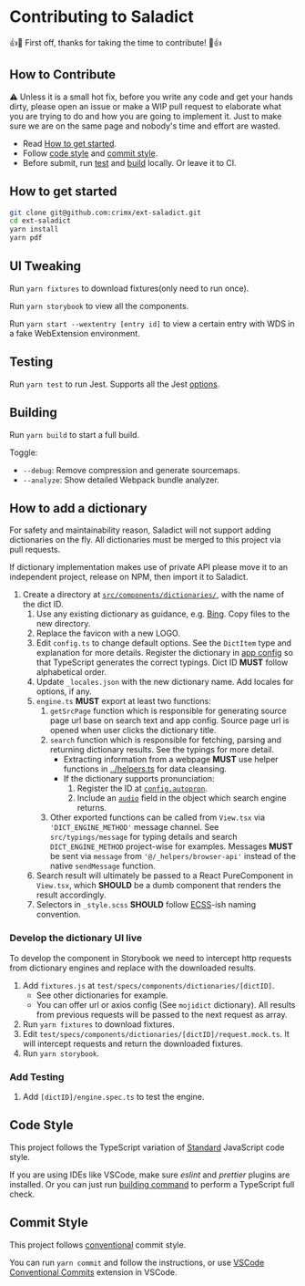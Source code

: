 # Contributing to Saladict

:+1::tada: First off, thanks for taking the time to contribute! :tada::+1:

## How to Contribute

:warning: Unless it is a small hot fix, before you write any code and get your hands dirty, please open an issue or make a WIP pull request to elaborate what you are trying to do and how you are going to implement it. Just to make sure we are on the same page and nobody's time and effort are wasted.

- Read [How to get started](#how-to-get-started).
- Follow [code style](#code-style) and [commit style](#commit-style).
- Before submit, run [test](#testing) and [build](#building) locally. Or leave it to CI.

## How to get started

```bash
git clone git@github.com:crimx/ext-saladict.git
cd ext-saladict
yarn install
yarn pdf
```

## UI Tweaking

Run `yarn fixtures` to download fixtures(only need to run once).

Run `yarn storybook` to view all the components.

Run `yarn start --wextentry [entry id]` to view a certain entry with WDS in a fake WebExtension environment.

## Testing

Run `yarn test` to run Jest. Supports all the Jest [options](https://jestjs.io/docs/en/cli).

## Building

Run `yarn build` to start a full build.

Toggle:

- `--debug`: Remove compression and generate sourcemaps.
- `--analyze`: Show detailed Webpack bundle analyzer.

## How to add a dictionary

For safety and maintainability reason, Saladict will not support adding dictionaries on the fly. All dictionaries must be merged to this project via pull requests.

If dictionary implementation makes use of private API please move it to an independent project, release on NPM, then import it to Saladict.

1. Create a directory at [`src/components/dictionaries/`](./src/components/dictionaries/), with the name of the dict ID.
   1. Use any existing dictionary as guidance, e.g. [Bing](./src/components/dictionaries/bing). Copy files to the new directory.
   1. Replace the favicon with a new LOGO.
   1. Edit `config.ts` to change default options. See the `DictItem` type and explanation for more details. Register the dictionary in [app config](./src/app-config/dicts.ts) so that TypeScript generates the correct typings. Dict ID **MUST** follow alphabetical order.
   1. Update `_locales.json` with the new dictionary name. Add locales for options, if any.
   1. `engine.ts` **MUST** export at least two functions:
      1. `getSrcPage` function which is responsible for generating source page url base on search text and app config. Source page url is opened when user clicks the dictionary title.
      1. `search` function which is responsible for fetching, parsing and returning dictionary results. See the typings for more detail.
         - Extracting information from a webpage **MUST** use helper functions in [../helpers.ts](./components/dictionaries/helpers.ts) for data cleansing.
         - If the dictionary supports pronunciation:
           1. Register the ID at [`config.autopron`](https://github.com/crimx/ext-saladict/blob/a88cfed84129418b65914351ca14b86d7b1b758b/src/app-config/index.ts#L202-L223).
           1. Include an [`audio`](https://github.com/crimx/ext-saladict/blob/a88cfed84129418b65914351ca14b86d7b1b758b/src/typings/server.ts#L5-L9) field in the object which search engine returns.
      1. Other exported functions can be called from `View.tsx` via `'DICT_ENGINE_METHOD'` message channel. See `src/typings/message` for typing details and search `DICT_ENGINE_METHOD` project-wise for examples. Messages **MUST** be sent via `message` from `'@/_helpers/browser-api'` instead of the native `sendMessage` function.
   1. Search result will ultimately be passed to a React PureComponent in `View.tsx`, which **SHOULD** be a dumb component that renders the result accordingly.
   1. Selectors in `_style.scss` **SHOULD** follow [ECSS](http://ecss.io/chapter5.html#anatomy-of-the-ecss-naming-convention)-ish naming convention.

### Develop the dictionary UI live

To develop the component in Storybook we need to intercept http requests from dictionary engines and replace with the downloaded results.

1. Add `fixtures.js` at `test/specs/components/dictionaries/[dictID]`.
   - See other dictionaries for example.
   - You can offer url or axios config (See `mojidict` dictionary). All results from previous requests will be passed to the next request as array.
1. Run `yarn fixtures` to download fixtures.
1. Edit `test/specs/components/dictionaries/[dictID]/request.mock.ts`. It will intercept requests and return the downloaded fixtures.
1. Run `yarn storybook`.

### Add Testing

1. Add `[dictID]/engine.spec.ts` to test the engine.

## Code Style

This project follows the TypeScript variation of [Standard](https://standardjs.com) JavaScript code style.

If you are using IDEs like VSCode, make sure *eslint* and *prettier* plugins are installed. Or you can just run [building command](#building) to perform a TypeScript full check.

## Commit Style

This project follows [conventional](https://conventionalcommits.org/) commit style.

You can run `yarn commit` and follow the instructions, or use [VSCode Conventional Commits](https://github.com/vivaxy/vscode-conventional-commits) extension in VSCode.
